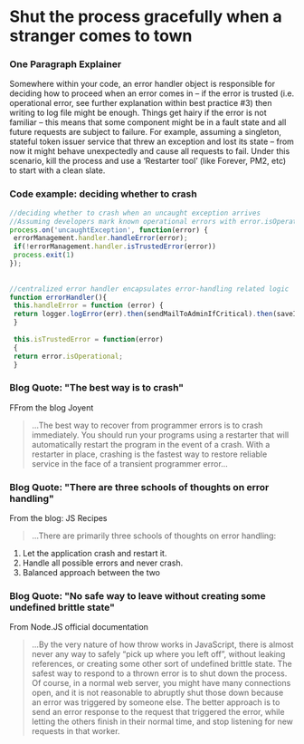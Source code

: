 # Shut the process gracefully when a stranger comes to town


### One Paragraph Explainer

Somewhere within your code, an error handler object is responsible for deciding how to proceed when an error comes in – if the error is trusted (i.e. operational error, see further explanation within best practice #3) then writing to log file might be enough. Things get hairy if the error is not familiar – this means that some component might be in a fault state and all future requests are subject to failure. For example, assuming a singleton, stateful token issuer service that threw an exception and lost its state – from now it might behave unexpectedly and cause all requests to fail. Under this scenario, kill the process and use a ‘Restarter tool’ (like Forever, PM2, etc) to start with a clean slate.



### Code example: deciding whether to crash

```javascript
//deciding whether to crash when an uncaught exception arrives
//Assuming developers mark known operational errors with error.isOperational=true, read best practice #3
process.on('uncaughtException', function(error) {
 errorManagement.handler.handleError(error);
 if(!errorManagement.handler.isTrustedError(error))
 process.exit(1)
});
 
 
//centralized error handler encapsulates error-handling related logic 
function errorHandler(){
 this.handleError = function (error) {
 return logger.logError(err).then(sendMailToAdminIfCritical).then(saveInOpsQueueIfCritical).then(determineIfOperationalError);
 }
 
 this.isTrustedError = function(error)
 {
 return error.isOperational;
 }

```


### Blog Quote: "The best way is to crash"
 FFrom the blog Joyent
 
 > …The best way to recover from programmer errors is to crash immediately. You should run your programs using a restarter that will automatically restart the program in the event of a crash. With a restarter in place, crashing is the fastest way to restore reliable service in the face of a transient programmer error…  


### Blog Quote: "There are three schools of thoughts on error handling"
 From the blog: JS Recipes
 
 > …There are primarily three schools of thoughts on error handling:
1. Let the application crash and restart it.
2. Handle all possible errors and never crash.
3. Balanced approach between the two


### Blog Quote: "No safe way to leave without creating some undefined brittle state"
From Node.JS official documentation
 
 > …By the very nature of how throw works in JavaScript, there is almost never any way to safely “pick up where you left off”, without leaking references, or creating some other sort of undefined brittle state. The safest way to respond to a thrown error is to shut down the process. Of course, in a normal web server, you might have many connections open, and it is not reasonable to abruptly shut those down because an error was triggered by someone else. The better approach is to send an error response to the request that triggered the error, while letting the others finish in their normal time, and stop listening for new requests in that worker.